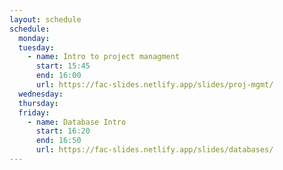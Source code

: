```yaml
---
layout: schedule
schedule:
  monday:
  tuesday:
    - name: Intro to project managment
      start: 15:45
      end: 16:00
      url: https://fac-slides.netlify.app/slides/proj-mgmt/
  wednesday:
  thursday:
  friday:
    - name: Database Intro
      start: 16:20
      end: 16:50
      url: https://fac-slides.netlify.app/slides/databases/
---
```

